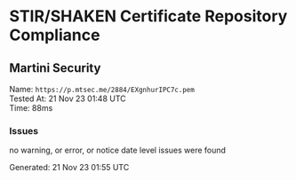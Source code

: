 # STIR/SHAKEN Certificate Repository Compliance

## Martini Security

Name: `https://p.mtsec.me/2884/EXgnhurIPC7c.pem`\
Tested At: 21 Nov 23 01:48 UTC\
Time: 88ms

### Issues

no warning, or error, or notice date level issues were found

Generated: 21 Nov 23 01:55 UTC
